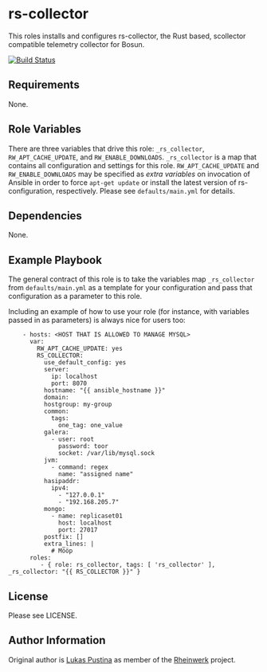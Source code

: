 rs-collector
=========

This roles installs and configures rs-collector, the Rust based, scollector compatible telemetry collector for Bosun.

[![Build Status](https://github.com/Rheinwerk/ansible-role-rs_collector/actions/workflows/ci.yml/badge.svg)](https://github.com/Rheinwerk/ansible-role-rs_collector/actions/workflows/ci.yml)

Requirements
------------

None.

Role Variables
--------------

There are three variables that drive this role: `_rs_collector`, `RW_APT_CACHE_UPDATE`, and `RW_ENABLE_DOWNLOADS`. `_rs_collector` is a map that contains all configuration and settings for this role. `RW_APT_CACHE_UPDATE` and `RW_ENABLE_DOWNLOADS` may be specified as _extra variables_ on invocation of Ansible in order to force `apt-get update` or install the latest version of rs-configuration, respectively. Please see `defaults/main.yml` for details.

Dependencies
------------

None.

Example Playbook
----------------

The general contract of this role is to take the variables map `_rs_collector` from `defaults/main.yml` as a template for your configuration and pass that configuration as a parameter to this role.

Including an example of how to use your role (for instance, with variables passed in as parameters) is always nice for users too:
```
    - hosts: <HOST THAT IS ALLOWED TO MANAGE MYSQL>
      var:
        RW_APT_CACHE_UPDATE: yes
        RS_COLLECTOR:
          use_default_config: yes
          server:
            ip: localhost
            port: 8070
          hostname: "{{ ansible_hostname }}"
          domain:
          hostgroup: my-group
          common:
            tags:
              one_tag: one_value
          galera:
            - user: root
              password: toor
              socket: /var/lib/mysql.sock
          jvm:
            - command: regex
              name: "assigned name"
          hasipaddr:
            ipv4:
              - "127.0.0.1"
              - "192.168.205.7"
          mongo:
            - name: replicaset01
              host: localhost
              port: 27017
          postfix: []
          extra_lines: |
            # Mööp
      roles:
         - { role: rs_collector, tags: [ 'rs_collector' ], _rs_collector: "{{ RS_COLLECTOR }}" }
```

License
-------

Please see LICENSE.

Author Information
------------------

Original author is [Lukas Pustina](https://github.com/lukaspustina) as member of the [Rheinwerk](https://github.com/Rheinwerk) project.
